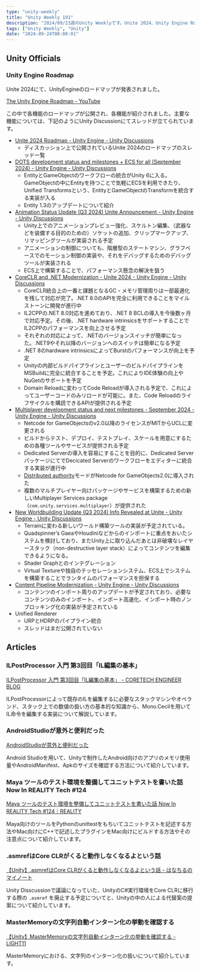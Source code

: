```yaml
---
type: "unity-weekly"
title: "Unity Weekly 191"
description: "2024/09/23週のUnity Weeklyです。Unite 2024、Unity Engine Roadmap、ILPostProcessingなどについて取り上げています。"
tags: ["Unity Weekly", "Unity"]
date: "2024-09-24T00:00:01"
---
```



## Unity Officials

### Unity Engine Roadmap

Unite 2024にて、UnityEngineのロードマップが発表されました。

[The Unity Engine Roadmap - YouTube](https://www.youtube.com/watch?v=pq3QokizOTQ)

この中で各機能のロードマップが公開され、各機能が紹介されました。主要な機能については、下記のようにUnity Discussionにてスレッドが立てられています。

- [Unite 2024 Roadmap - Unity Engine - Unity Discussions](https://discussions.unity.com/t/unite-2024-roadmap/1519260)
    - ディスカッション上で公開されているUnite 2024のロードマップのスレッド一覧
- [DOTS development status and milestones + ECS for all (September 2024) - Unity Engine - Unity Discussions](https://discussions.unity.com/t/dots-development-status-and-milestones-ecs-for-all-september-2024/1519286)
    - EntityとGameObjectのワークフローの統合がUnity 6に入る。GameObjectの中にEntityを持つことで気軽にECSを利用できたり、Unified Transformsという、EntityとGameObjectのTransformを統合する実装が入る
    - Entity 1.3のアップデートについて紹介
- [Animation Status Update (Q3 2024) Unite Announcement - Unity Engine - Unity Discussions](https://discussions.unity.com/t/animation-status-update-q3-2024-unite-announcement/1519289)
    - Unity上でのアニメーションプレビュー強化、スケルトン編集、（武器などを装備する目的のための）ソケットの追加、クリップマークアップ、リマッピングツールが実装される予定
    - アニメーションの制御についても、階層型のステートマシン、グラフベースでのモーション制御の実装や、それをデバッグするためのデバッグツールが実装される
    - ECS上で構築することで、パフォーマンス懸念の解決を狙う
- [CoreCLR and .NET Modernization - Unite 2024 - Unity Engine - Unity Discussions](https://discussions.unity.com/t/coreclr-and-net-modernization-unite-2024/1519272)
    - CoreCLR統合上の一番と課題となるGC・メモリ管理周りは一部最適化を残して対応が完了。.NET 8.0のAPIを完全に利用できることをマイルストーンに開発が進行中
    - IL2CPPの.NET 8.0対応を進めており、.NET 8 BCLの導入を今後数ヶ月で対応予定。その後、.NET hardware intrinsicsをサポートすることでIL2CPPのパフォーマンスを向上させる予定
    - それぞれの対応によって、.NETのバージョンスイッチが簡単になった。.NET9やそれ以降のバージョンへのスイッチは簡単になる予定
    - .NET 8のhardware intrinsicsによってBurstのパフォーマンスが向上を予定
    - Unityの内部ビルドパイプラインとユーザーのビルドパイプラインをMSBuildに完全に統合することを予定。これによりIDE体験の向上やNuGetのサポートを予定
    - Domain Reloadに変わってCode Reloadが導入される予定で、これによってユーザーコードのみリロードが可能に。また、Code Reloadのライフサイクルを購読できるAPIが提供される予定
- [Multiplayer development status and next milestones - September 2024 - Unity Engine - Unity Discussions](https://discussions.unity.com/t/multiplayer-development-status-and-next-milestones-september-2024/1521688)
    - Netcode for GameObjectsのv2.0以降のライセンスがMITからUCLに変更される
    - ビルドからテスト、デプロイ、テストプレイ、スケールを用意にするための各種ツールやサービスが提供される予定
    - Dedicated Serverの導入を容易にすることを目的に、Dedicated ServerパッケージにてでDecicated Serverのワークフローをエディターに統合する実装が進行中
    - [Distributed authority](https://docs-multiplayer.unity3d.com/netcode/current/terms-concepts/distributed-authority/)モードがNetcode for GameObjects2.0に導入された
    - 複数のマルチプレイヤー向けパッケージやサービスを構築するための新しいMultiplayer Services package（`com.unity.services.multiplayer`）が提供された
- [New Worldbuilding Update (Q3 2024) Info Revealed at Unite - Unity Engine - Unity Discussions](https://discussions.unity.com/t/new-worldbuilding-update-q3-2024-info-revealed-at-unite/1519292)
    - Terrainに変わる新しいワールド構築ツールの実装が予定されている。
    - Quadspinner’s GaeaやHoudiniなどからのインポートに重点をおいたシステムを検討しており、またUnity上に取り込んだあとは非破壊なレイヤースタック（non-destructive layer stack）によってコンテンツを編集できるようになる。
    - Shader Graphとのインテグレーション
    - Virtual Textureや独自のテッセレーションシステム、ECS上でシステムを構築することでランタイムのパフォーマンスを担保する
- [Content Pipeline Modernization - Unity Engine - Unity Discussions](https://discussions.unity.com/t/content-pipeline-modernization/1519283)
    - コンテンツのインポート周りのアップデートが予定されており、必要なコンテンツのみのインポート、インポート高速化、インポート時のノンブロッキング化の実装が予定されている
- Unified Renderer
    - URPとHDRPのパイプライン統合
    - スレッドはまだ公開されていない

## Articles

### ILPostProcessor 入門 第3回目「IL編集の基本」

[ILPostProcessor 入門 第3回目「IL編集の基本」 - CORETECH ENGINEER BLOG](https://blog.sge-coretech.com/entry/2024/09/18/120605)

ILPostProcessorによって既存のILを編集するに必要なスタックマシンやオペランド、スタック上での数値の扱い方の基本的な知識から、Mono.Cecilを用いてIL命令を編集する実装について解説しています。

### AndroidStudioが意外と便利だった

[AndroidStudioが意外と便利だった](https://zenn.dev/happy_elements/articles/dfb6bbe41f8757)

Android Studioを用いて、Unityで制作したAndroid向けのアプリのメモリ使用量やAndroidManifest、Apkのサイズを確認する方法について紹介しています。

### Maya ツールのテスト環境を整備してユニットテストを書いた話 Now In REALITY Tech #124

[Maya ツールのテスト環境を整備してユニットテストを書いた話 Now In REALITY Tech #124｜REALITY](https://note.com/reality_eng/n/n3576690a326f)

Maya向けのツールをPythonのunittestをもちいてユニットテストを記述する方法やMac向けにC++で記述したプラグインをMac向けにビルドする方法やその注意点について紹介しています。

### .asmrefはCore CLRがくると動作しなくなるよという話

[【Unity】.asmrefはCore CLRがくると動作しなくなるよという話 - はなちるのマイノート](https://www.hanachiru-blog.com/entry/2024/09/19/120000)

Unity Disscussionで議論になっていた、UnityのC#実行環境をCore CLRに移行する際の `.asmref` を廃止する予定についてと、Unityの中の人による代替案の提案について紹介しています。

### MasterMemoryの文字列自動インターン化の挙動を確認する

[【Unity】MasterMemoryの文字列自動インターン化の挙動を確認する - LIGHT11](https://light11.hatenadiary.com/entry/2024/09/17/191029)

MasterMemoryにおける、文字列のインターン化の扱いについて紹介しています。
